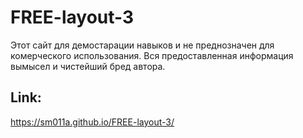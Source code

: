 # FREE-layout-3

Этот сайт для демостарации навыков и не преднозначен для комерческого использования.
Вся предоставленная информация вымысел и чистейший бред автора.

## Link:
https://sm011a.github.io/FREE-layout-3/
